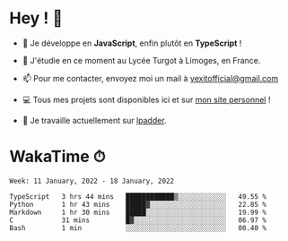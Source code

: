# Hey ! 🌃

- 🔭 Je développe en **JavaScript**, enfin plutôt en **TypeScript** !

- 🌱 J'étudie en ce moment au Lycée Turgot à Limoges, en France.

- 📫 Pour me contacter, envoyez moi un mail à <a href="mailto:vexitofficial@gmail.com">vexitofficial@gmail.com</a>

- 💻 Tous mes projets sont disponibles ici et sur <a href="https://www.vexcited.me">mon site personnel</a> !

- 👀 Je travaille actuellement sur [lpadder](https://github.com/Vexcited/lpadder).

# WakaTime ⏱

<!--START_SECTION:waka-->
```text
Week: 11 January, 2022 - 18 January, 2022

TypeScript   3 hrs 44 mins   ████████████▒░░░░░░░░░░░░   49.55 % 
Python       1 hr 43 mins    █████▓░░░░░░░░░░░░░░░░░░░   22.85 % 
Markdown     1 hr 30 mins    █████░░░░░░░░░░░░░░░░░░░░   19.99 % 
C            31 mins         █▓░░░░░░░░░░░░░░░░░░░░░░░   06.97 % 
Bash         1 min           ░░░░░░░░░░░░░░░░░░░░░░░░░   00.40 % 
```
<!--END_SECTION:waka-->
